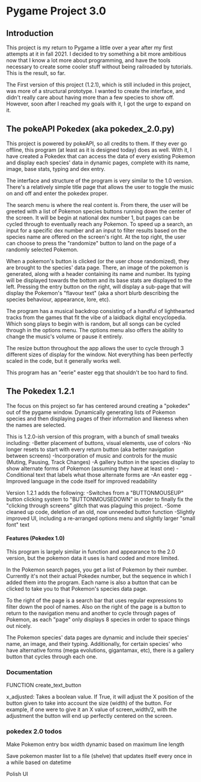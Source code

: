 # Pygame Project 3.0

## Introduction

This project is my return to Pygame a little over a year after my first attempts at it in fall 2021. I decided to try 
something a bit more ambitious now that I know a lot more about programming, and have the tools necessary to create 
some cooler stuff without being railroaded by tutorials. This is the result, so far. 

The First version of this project (1.2.1), which is still included in this project, was more of a structural prototype.
I wanted to create the interface, and didn't really care about having more than a few species to show off. 
However, soon after I reached my goals with it, I got the urge to expand on it. 

## The pokeAPI Pokedex (aka pokedex_2.0.py)

This project is powered by pokeAPI, so all credits to them. If they ever go offline, this program (at least as it is
designed today) does as well. With it, I have created a Pokedex that can access the data of every existing Pokemon
and display each species' data in dynamic pages, complete with its name, image, base stats, typing and dex entry.

The interface and structure of the program is very similar to the 1.0 version. There's a relatively simple title page
that allows the user to toggle the music on and off and enter the pokedex proper. 

The search menu is where the real content is. From there, the user will be greeted with a list of Pokemon species
buttons running down the center of the screen. It will be begin at national dex number 1, but pages can be cycled 
through to eventually reach any Pokemon. To speed up a search, an input for a specific dex number and an input to filter
results based on the species name are offered on the screen's right. At the top right, the user can choose to press the
"randomize" button to land on the page of a randomly selected Pokemon.

When a pokemon's button is clicked (or the user chose randomized), they are brought to the species' data page. There, 
an image of the pokemon is generated, along with a header containing its name and number. Its typing will be displayed
towards the bottom and its base stats are displayed to the left. Pressing the entry button on the right, will display
a sub-page that will display the Pokemon's "flavour text" (aka a short blurb describing the species behaviour, 
appearance, lore, etc).

The program has a musical backdrop consisting of a handful of lighthearted tracks from the games that fit the vibe of a
laidback digital encyclopedia. Which song plays to begin with is random, but all songs can be cycled through in the 
options menu. The options menu also offers the ability to change the music's volume or pause it entirely.

The resize button throughout the app allows the user to cycle through 3 different sizes of display for the window. Not
everything has been perfectly scaled in the code, but it generally works well. 

This program has an "eerie" easter egg that shouldn't be too hard to find. 

## The Pokedex 1.2.1 

The focus on this project so far has centered around creating a "pokedex" out of the pygame window. Dynamically 
generating lists of Pokemon species and then displaying pages of their information and likeness when the names are
selected.

This is 1.2.0-ish version of this program, with a bunch of small tweaks including:
    -Better placement of buttons, visual elements, use of colors
    -No longer resets to start with every return button (aka better navigation between screens)
    -Incorporation of music and controls for the music (Muting, Pausing, Track Changes)
    -A gallery button in the species display to show alternate forms of Pokemon (assuming they have at least one)
    -Conditional text that labels what those alternate forms are
    -An easter egg 
    -Improved language in the code itself for improved readability

Version 1.2.1 adds the following:
    -Switches from a "BUTTONMOUSEUP" button clicking system to "BUTTONMOUSEDOWN" in order to finally fix the 
    "clicking through screens" glitch that was plaguing this project. 
    -Some cleaned up code, deletion of an old, now unneeded button function
    -Slightly improved UI, including a re-arranged options menu and slightly larger "small font" text

#### Features (Pokedex 1.0)

This program is largely similar in function and appearance to the 2.0 version, but the pokemon data it uses is hard 
coded and more limited.

In the Pokemon search pages, you get a list of Pokemon by their number. Currently it's not their actual Pokedex number,
but the sequence in which I added them into the program. Each name is also a button that can be clicked to take you
to that Pokemon's species data page. 

To the right of the page is a search bar that uses regular expressions to filter down the pool of names. Also on the
right of the page is a button to return to the navigation menu and another to cycle through pages of Pokemon, as each
"page" only displays 8 species in order to space things out nicely. 

The Pokemon species' data pages are dynamic and include their species' name, an image, and their typing. Additionally,
for certain species' who have alternative forms (mega evolutions, gigantamax, etc), there is a gallery button that 
cycles through each one.

### Documentation

FUNCTION create_text_button

x_adjusted: Takes a boolean value. If True, it will adjust the X position of the button given to take into account
the size (width) of the button. For example, if one were to give it an X value of screen_width/2, with the adjustment
the button will end up perfectly centered on the screen.

### pokedex 2.0 todos

Make Pokemon entry box width dynamic based on maximum line length

Save pokemon master list to a file (shelve) that updates itself every once in a while based on datetime

Polish UI